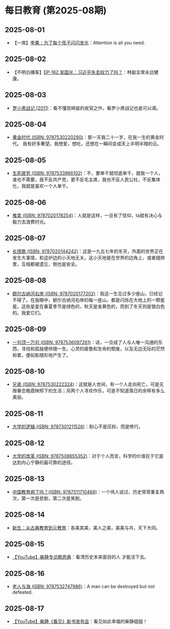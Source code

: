 # 每日教育 (第2025-08期)

## 2025-08-01

- 【一席】[李果：为了每个孩子闪闪发光](https://youtu.be/WDx_KlEwmTI)：Attention is all you need.

## 2025-08-02

- 【不明白播客】[EP-162 吴国光：习近平失去权力了吗？](https://youtu.be/j82i6BU05P8)：林副主席永远健康。

## 2025-08-03

- [罗小黑战记 (2011)](https://movie.douban.com/subject/10477598/)：看不懂宫崎骏的收官之作，看罗小黑战记也是可以滴。

## 2025-08-04

- [黄金时代 (ISBN: 9787530220290)](https://book.douban.com/subject/34947576/)：那一天我二十一岁，在我一生的黄金时代。 我有好多奢望。我想爱，想吃，还想在一瞬间变成天上半明半暗的云。

## 2025-08-05

- [生死疲劳 (ISBN: 9787533966102)](https://book.douban.com/subject/35587028/)：不，要单干就彻底单干，就我一个人，谁也不需要，我不反共产党，更不反毛主席，我也不反人民公社，不反集体化，我就是喜欢一个人单干。

## 2025-08-06

- [推拿 (ISBN: 9787020178254)](https://book.douban.com/subject/36292490/)：人就是这样，一旦有了信仰，ta就有决心与毅力去浪费时光。

## 2025-08-07

- [长恨歌 (ISBN: 9787020144242)](https://book.douban.com/subject/30277172/)：这是一九五七年的冬天，外面的世界正在发生大事情，和这炉边的小天地无关。这小天地是在世界的边角上，或者缝隙里，互相都被遗忘，倒也是安全。

## 2025-08-08

- [额尔古纳河右岸 (ISBN: 9787020177202)](https://book.douban.com/subject/36222072/)：我这一生见过多少座山，已经记不得了。在我眼中，额尔古纳河右岸的每一座山，都是闪烁在大地上的一颗星星。这些星星在春夏季节是绿色的，秋天是金黄色的，而到了冬天则是银白色的。我爱它们。

## 2025-08-09

- [一句顶一万句 (ISBN: 9787536097261)](https://book.douban.com/subject/36062390/)：话，一旦成了人与人唯一沟通的东西，寻找和孤独便伴随一生。心灵的疲惫和生命的颓废，以及无边无际的茫然和累，便如影随形地产生了。

## 2025-08-10

- [兄弟 (ISBN: 9787530222324)](https://book.douban.com/subject/35907578/)：这就是人世间，有一个人走向死亡，可是无限眷恋晚霞映照下的生活；另两个人寻欢作乐，可是不知道落日的余晖有多么美丽。

## 2025-08-11

- [大学的逻辑 (ISBN: 9787301211526)](https://book.douban.com/subject/19898857/)：耐心不是压抑，而是修行。

## 2025-08-12

- [大学的改革 (ISBN: 9787508655352)](https://book.douban.com/subject/26883452/)：对于个人而言，科学的价值在于它是达到内心宁静的最可靠的途径。

## 2025-08-13

- [中国教育病了吗？(ISBN: 9787511710468)](https://book.douban.com/subject/7047032/)：一个伟人说过，历史常常重复两次，第一次是悲剧，第二次是笑剧。

## 2025-08-14

- [新生：从古典教育到元教育](https://github.com/harvey-1au/rebirth-public)：各美其美，美人之美，美美与共，天下大同。

## 2025-08-15

- [【YouTube】柴静专访赖恩典](https://youtu.be/Bxwx9D8NyeA)：看清历史本来面目的人 才能活下去。

## 2025-08-16

- [老人与海 (ISBN: 9787532747986)](https://book.douban.com/subject/3815129/)：A man can be destroyed but not defeated.

## 2025-08-17

- [【YouTube】柴静《看见》新书发布会](https://youtu.be/Ey4oeGWPtnc)：看见如此幸福的柴静姐姐！
